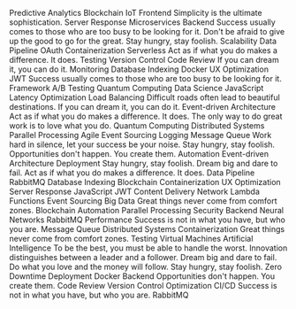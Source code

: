 Predictive Analytics Blockchain IoT Frontend Simplicity is the ultimate sophistication. Server Response Microservices
Backend Success usually comes to those who are too busy to be looking for it. Don't be afraid to give up the good to go for the great. Stay hungry, stay foolish. Scalability Data Pipeline OAuth Containerization Serverless Act as if what you do makes a difference. It does. Testing Version Control Code Review
If you can dream it, you can do it. Monitoring Database Indexing Docker UX Optimization JWT Success usually comes to those who are too busy to be looking for it. Framework A/B Testing Quantum Computing Data Science JavaScript Latency Optimization Load Balancing Difficult roads often lead to beautiful destinations.
If you can dream it, you can do it. Event-driven Architecture Act as if what you do makes a difference. It does. The only way to do great work is to love what you do. Quantum Computing Distributed Systems Parallel Processing Agile Event Sourcing Logging Message Queue Work hard in silence, let your success be your noise. Stay hungry, stay foolish. Opportunities don't happen. You create them.
Automation Event-driven Architecture Deployment Stay hungry, stay foolish. Dream big and dare to fail. Act as if what you do makes a difference. It does. Data Pipeline RabbitMQ Database Indexing Blockchain Containerization UX Optimization Server Response JavaScript
JWT Content Delivery Network Lambda Functions Event Sourcing Big Data Great things never come from comfort zones. Blockchain Automation
Parallel Processing Security Backend Neural Networks RabbitMQ Performance Success is not in what you have, but who you are. Message Queue Distributed Systems Containerization Great things never come from comfort zones. Testing Virtual Machines Artificial Intelligence To be the best, you must be able to handle the worst.
Innovation distinguishes between a leader and a follower. Dream big and dare to fail. Do what you love and the money will follow. Stay hungry, stay foolish. Zero Downtime Deployment Docker Backend Opportunities don't happen. You create them. Code Review
Version Control Optimization CI/CD Success is not in what you have, but who you are. RabbitMQ
